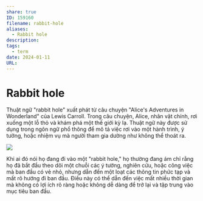 ```yaml
---
share: true
ID: 159160
filename: rabbit-hole
aliases:
  - Rabbit hole
description: 
tags:
  - term
date: 2024-01-11
URL: 
---
```


# Rabbit hole
Thuật ngữ "rabbit hole" xuất phát từ câu chuyện "Alice's Adventures in Wonderland" của Lewis Carroll. Trong câu chuyện, Alice, nhân vật chính, rơi xuống một lỗ thỏ và khám phá một thế giới kỳ lạ. Thuật ngữ này được sử dụng trong ngôn ngữ phổ thông để mô tả việc rơi vào một hành trình, ý tưởng, hoặc nhiệm vụ mà người tham gia dường như không thể thoát ra.

![](https://i.imgur.com/nsIvlht.png)


Khi ai đó nói họ đang đi vào một "rabbit hole," họ thường đang ám chỉ rằng họ đã bắt đầu theo dõi một chuỗi các ý tưởng, nghiên cứu, hoặc công việc mà ban đầu có vẻ nhỏ, nhưng dẫn đến một loạt các thông tin phức tạp và mất rõ hướng đi ban đầu. Điều này có thể dẫn đến việc mất nhiều thời gian mà không có lợi ích rõ ràng hoặc không dễ dàng để trở lại và tập trung vào mục tiêu ban đầu.